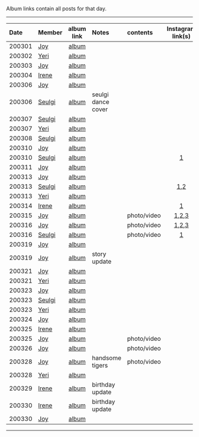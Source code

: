 Album links contain all posts for that day.

***

Date   | Member         | album link                            | Notes                 | contents      | Instagram link(s) |
|:-    |:-              |:-:                                    |:-                     |:-             |:-:                |
200301 | [Joy][jy]      | [album](https://imgur.com/a/Q5fvkCc)  |                       |               |  |
200302 | [Yeri][yr]     | [album](https://imgur.com/a/O8sSOnI)  |                       |               |  |
200303 | [Joy][jy]      | [album](https://imgur.com/a/bBqq8Uc)  |                       |               |  |
200304 | [Irene][ir]    | [album](https://imgur.com/a/wCMWOdL)  |                       |               |  |
200306 | [Joy][jy]      | [album](https://imgur.com/a/htY1DbH)  |                       |               |  |
200306 | [Seulgi][ks]   | [album](https://imgur.com/a/yfSiOiE)  | seulgi dance cover    |               |  |
200307 | [Seulgi][ks]   | [album](https://imgur.com/a/5lko3Jg)  |                       |               |  |
200307 | [Yeri][yr]     | [album](https://imgur.com/a/YKfVadQ)  |                       |               |  |
200308 | [Seulgi][ks]   | [album](https://imgur.com/a/HBBeDQa)  |                       |               |  |
200310 | [Joy][jy]      | [album](https://imgur.com/a/i9nLcAU)  |                       |               |  |
200310 | [Seulgi][ks]   | [album](https://imgur.com/a/6Ekkk7g)  |                       |               | [1](https://www.instagram.com/p/B9jUgzXpwfK/) |
200311 | [Joy][jy]      | [album](https://imgur.com/a/03Y0Egd)  |                       |               |  |
200313 | [Joy][jy]      | [album](https://imgur.com/a/m4WHCJj)  |                       |               |  |
200313 | [Seulgi][ks]   | [album](https://imgur.com/a/mTu1rkV)  |                       |               | [1](https://www.instagram.com/p/B9qm-9dJNar/),[2](https://www.instagram.com/p/B9qngO_JoqT/) |
200313 | [Yeri][yr]     | [album](https://imgur.com/a/oxYS4tU)  |                       |               |  |
200314 | [Irene][ir]    | [album](https://imgur.com/a/oxYS4tU)  |                       |               | [1](https://www.instagram.com/p/B9tZObag0cg/) |
200315 | [Joy][jy]      | [album](https://imgur.com/a/8MNHIvS)  |                       | photo/video   | [1](http://www.instagram.com/p/B9vnffKhufK),[2](http://www.instagram.com/p/B9vnrxsBCFj),[3](http://www.instagram.com/p/B9vnzLEh3Aw) |
200316 | [Joy][jy]      | [album](https://imgur.com/a/MUJ42mN)  |                       | photo/video   | [1](https://www.instagram.com/p/B9ys_9Mhuyb/),[2](https://www.instagram.com/p/B9yshedhBiV/),[3](https://www.instagram.com/p/B9ysSKLhqVe/) |
200316 | [Seulgi][ks]   | [album](https://imgur.com/a/eEDA0lm)  |                       | photo/video   | [1](https://www.instagram.com/p/B9yrO36JYni/) |
200319 | [Joy][jy]      | [album](https://imgur.com/a/bUCJ8L5)  |                       |               |  |
200319 | [Joy][jy]      | [album](https://imgur.com/a/eC02Fxx)  | story update          |               |  |
200321 | [Joy][jy]      | [album](https://imgur.com/a/T1drNp9)  |                       |               |  |
200321 | [Yeri][yr]     | [album](https://imgur.com/a/CrlNJ5S)  |                       |               |  |
200323 | [Joy][jy]      | [album](https://imgur.com/a/3Kt1C21)  |                       |               |  |
200323 | [Seulgi][ks]   | [album](https://imgur.com/a/LE6pqK5)  |                       |               |  |
200323 | [Yeri][yr]     | [album](https://imgur.com/a/CrlNJ5S)  |                       |               |  |
200324 | [Joy][jy]      | [album](https://imgur.com/a/hNjT813)  |                       |               |  |
200325 | [Irene][ir]    | [album](https://imgur.com/a/q6TRigX)  |                       |               |  |
200325 | [Joy][jy]      | [album](https://imgur.com/a/02sLPNH)  |                       | photo/video   |  |
200326 | [Joy][jy]      | [album](https://imgur.com/a/UYagQy4)  |                       | photo/video   |  |
200328 | [Joy][jy]      | [album](https://imgur.com/a/LBeR9i4)  | handsome tigers       | photo/video   |  |
200328 | [Yeri][yr]     | [album](https://imgur.com/a/NxiWZjI)  |                       |               |  |
200329 | [Irene][ir]    | [album](https://imgur.com/a/q6TRigX)  | birthday update       |               |  |
200330 | [Irene][ir]    | [album](https://imgur.com/a/nkX7JRm)  | birthday update       |               |  |
200330 | [Joy][jy]      | [album](https://imgur.com/a/JWKotXK)  |                       |               |  |

***

[jy]:https://www.instagram.com/_imyour_joy/
[yr]:https://www.instagram.com/yerimiese/
[ks]:https://www.instagram.com/hi_sseulgi/
[wd]:https://www.instagram.com/todayis_wendy/
[ir]:https://www.instagram.com/renebaebae/